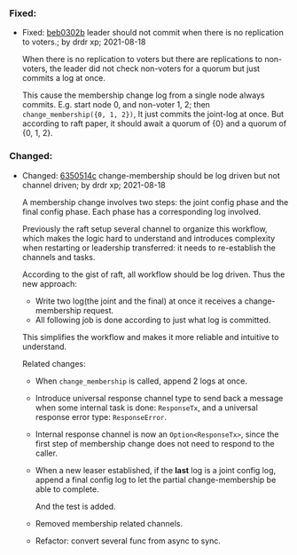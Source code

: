 ### Fixed:

-   Fixed: [beb0302b](https://github.com/databendlabs/openraft/commit/beb0302b4fec0758062141e727bf1bbcfd4d4b98) leader should not commit when there is no replication to voters.; by drdr xp; 2021-08-18

    When there is no replication to voters but there are replications to
    non-voters, the leader did not check non-voters for a quorum but just
    commits a log at once.

    This cause the membership change log from a single node always commits.
    E.g. start node 0, and non-voter 1, 2; then `change_membership({0, 1, 2})`,
    It just commits the joint-log at once.
    But according to raft paper, it should await a quorum of {0} and a
    quorum of {0, 1, 2}.

### Changed:

-   Changed: [6350514c](https://github.com/databendlabs/openraft/commit/6350514cc414dc9d7e9aa0e21ea7b546ed223235) change-membership should be log driven but not channel driven; by drdr xp; 2021-08-18

    A membership change involves two steps: the joint config phase and the
    final config phase.
    Each phase has a corresponding log involved.

    Previously the raft setup several channel to organize this workflow,
    which makes the logic hard to understand and introduces complexity when
    restarting or leadership transferred: it needs to re-establish the channels and tasks.

    According to the gist of raft, all workflow should be log driven.
    Thus the new approach:
    - Write two log(the joint and the final) at once it receives a
      change-membership request.
    - All following job is done according to just what log is committed.

    This simplifies the workflow and makes it more reliable and intuitive to
    understand.

    Related changes:

    - When `change_membership` is called, append 2 logs at once.

    - Introduce universal response channel type to send back a message when
      some internal task is done: `ResponseTx`, and a universal response
      error type: `ResponseError`.

    - Internal response channel is now an `Option<ResponseTx>`, since the
      first step of membership change does not need to respond to the
      caller.

    - When a new leaser established, if the **last** log is a joint config
      log, append a final config log to let the partial change-membership be
      able to complete.

      And the test is added.

    - Removed membership related channels.

    - Refactor: convert several func from async to sync.
